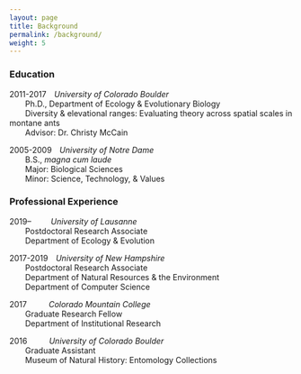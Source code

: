 ```yaml
---
layout: page
title: Background
permalink: /background/
weight: 5
---
```


### Education  
2011-2017&emsp;*University of Colorado Boulder*  
&emsp;&emsp;Ph.D., Department of Ecology & Evolutionary Biology  
&emsp;&emsp;Diversity & elevational ranges: Evaluating theory across spatial scales in montane ants  
&emsp;&emsp;Advisor: Dr. Christy McCain  

2005-2009&emsp;*University of Notre Dame*  
&emsp;&emsp;B.S., *magna cum laude*  
&emsp;&emsp;Major: Biological Sciences  
&emsp;&emsp;Minor: Science, Technology, & Values  

### Professional Experience  
2019–&ensp;&emsp;&emsp;*University of Lausanne*  
&emsp;&emsp;Postdoctoral Research Associate  
&emsp;&emsp;Department of Ecology & Evolution  

2017-2019&emsp;*University of New Hampshire*  
&emsp;&emsp;Postdoctoral Research Associate  
&emsp;&emsp;Department of Natural Resources & the Environment  
&emsp;&emsp;Department of Computer Science  

2017&nbsp;&ensp;&emsp;&emsp;*Colorado Mountain College*  
&emsp;&emsp;Graduate Research Fellow  
&emsp;&emsp;Department of Institutional Research  

2016&nbsp;&ensp;&emsp;&emsp;*University of Colorado Boulder*  
&emsp;&emsp;Graduate Assistant  
&emsp;&emsp;Museum of Natural History: Entomology Collections  

